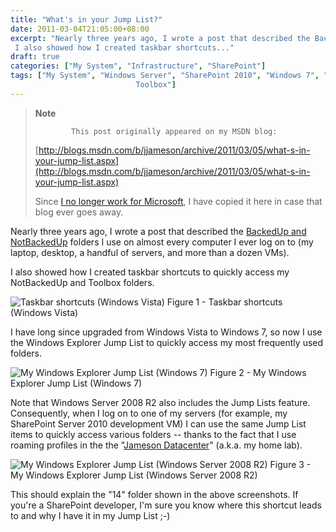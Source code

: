```yaml
---
title: "What's in your Jump List?"
date: 2011-03-04T21:05:00+08:00
excerpt: "Nearly three years ago, I wrote a post that described the BackedUp and NotBackedUp folders I use on almost every computer I ever log on to (my laptop, desktop, a handful of servers, and more than a dozen VMs). 
 I also showed how I created taskbar shortcuts..."
draft: true
categories: ["My System", "Infrastructure", "SharePoint"]
tags: ["My System", "Windows Server", "SharePoint 2010", "Windows 7", "
                            Toolbox"]
---
```


> **Note**
> 
>             This post originally appeared on my MSDN blog:  
>   
> 
> 
> [http://blogs.msdn.com/b/jjameson/archive/2011/03/05/what-s-in-your-jump-list.aspx](http://blogs.msdn.com/b/jjameson/archive/2011/03/05/what-s-in-your-jump-list.aspx)
> 
> 
> Since [I no longer work for Microsoft](/blog/jjameson/archive/2011/09/02/last-day-with-microsoft.aspx), I have copied it here in case that blog                 ever goes away.


Nearly three years ago, I wrote a post that described the [BackedUp and NotBackedUp](/blog/jjameson/archive/2007/03/22/backedup-and-notbackedup.aspx) folders I use on almost every computer I ever log         on to (my laptop, desktop, a handful of servers, and more than a dozen VMs).

I also showed how I created taskbar shortcuts to quickly access my NotBackedUp and         Toolbox folders.

![Taskbar shortcuts (Windows Vista)](https://www.technologytoolbox.com/blog/images/www_technologytoolbox_com/blog/jjameson/10/o_Taskbar-Shortcuts.jpg)
            Figure 1 - Taskbar shortcuts (Windows Vista)


I have long since upgraded from Windows Vista to Windows 7, so now I use the Windows         Explorer Jump List to quickly access my most frequently used folders.

![My Windows Explorer Jump List (Windows 7)](https://www.technologytoolbox.com/blog/images/www_technologytoolbox_com/blog/jjameson/10/o_My%20Windows%20Explorer%20Jump%20List%20-%20Win7.png)
            Figure 2 - My Windows Explorer Jump List (Windows 7)


Note that Windows Server 2008 R2 also includes the Jump Lists feature. Consequently,         when I log on to one of my servers (for example, my SharePoint Server 2010 development         VM) I can use the same Jump List items to quickly access various folders -- thanks         to the fact that I use roaming profiles in the the "[Jameson
            Datacenter](/blog/jjameson/archive/2009/09/14/the-jameson-datacenter.aspx)" (a.k.a. my home lab).

![My Windows Explorer Jump List (Windows Server 2008 R2)](https://www.technologytoolbox.com/blog/images/www_technologytoolbox_com/blog/jjameson/10/o_My%20Windows%20Explorer%20Jump%20List%20-%20WS2008R2.png)
            Figure 3 - My Windows Explorer Jump List (Windows Server 2008 R2)


This should explain the "14" folder shown in the above screenshots. If you're a         SharePoint developer, I'm sure you know where this shortcut leads to and why I have         it in my Jump List ;-)

